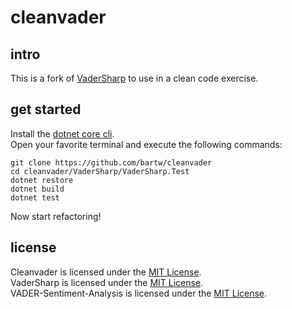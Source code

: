 # cleanvader

## intro

This is a fork of [VaderSharp](https://github.com/codingupastorm/vadersharp) to use in a clean code exercise.

## get started

Install the [dotnet core cli](https://www.microsoft.com/net/core).  
Open your favorite terminal and execute the following commands:

```shell
git clone https://github.com/bartw/cleanvader
cd cleanvader/VaderSharp/VaderSharp.Test
dotnet restore
dotnet build
dotnet test
```

Now start refactoring!

## license

Cleanvader is licensed under the [MIT License](https://github.com/bartw/cleanvader/blob/master/LICENSE).  
VaderSharp is licensed under the [MIT License](https://github.com/cjhutto/vaderSentiment/blob/master/LICENSE.txt).  
VADER-Sentiment-Analysis is licensed under the [MIT License](https://github.com/cjhutto/vaderSentiment/blob/master/LICENSE.txt).  